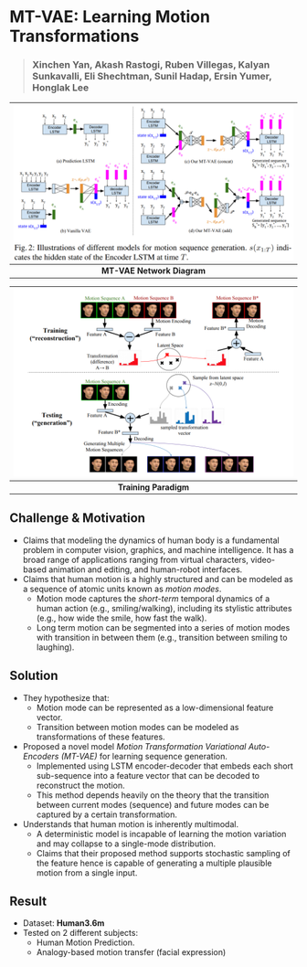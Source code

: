 # MT-VAE: Learning Motion Transformations
> ### Xinchen Yan, Akash Rastogi, Ruben Villegas, Kalyan Sunkavalli, Eli Shechtman, Sunil Hadap, Ersin Yumer, Honglak Lee

| ![Network](/assets/mt_vae_models.png) | 
| :--: |
| __MT-VAE Network Diagram__ |

| ![Paradigm](/assets/mt_vae_paradigm.png) |
| :--: |
| __Training Paradigm__ |



<!-- ### Architecture

-  -->



## Challenge & Motivation
 
- Claims that modeling the dynamics of human body is a fundamental problem in computer vision, graphics, and machine intelligence. It has a broad range of applications ranging from virtual characters, video-based animation and editing, and human-robot interfaces. 
- Claims that human motion is a highly structured and can be modeled as a sequence of atomic units known as _motion modes_. 
    - Motion mode captures the _short-term_ temporal dynamics of a human action (e.g., smiling/walking), including its stylistic attributes (e.g., how wide the smile, how fast the walk).
    - Long term motion can be segmented into a series of motion modes with transition in between them (e.g., transition between smiling to laughing). 



## Solution

- They hypothesize that:
    - Motion mode can be represented as a low-dimensional feature vector. 
    - Transition between motion modes can be modeled as transformations of these features. 
- Proposed a novel model _Motion Transformation Variational Auto-Encoders (MT-VAE)_ for learning sequence generation.
    - Implemented using LSTM encoder-decoder that embeds each short sub-sequence into a feature vector that can be decoded to reconstruct the motion. 
    - This method depends heavily on the theory that the transition between current modes (sequence) and future modes can be captured by a certain transformation.
- Understands that human motion is inherently multimodal.
    - A deterministic model is incapable of learning the motion variation and may collapse to a single-mode distribution.
    - Claims that their proposed method supports stochastic sampling of the feature hence is capable of generating a multiple plausible motion from a single input.



## Result

- Dataset: __Human3.6m__
- Tested on 2 different subjects:
    - Human Motion Prediction.
    - Analogy-based motion transfer (facial expression)

        